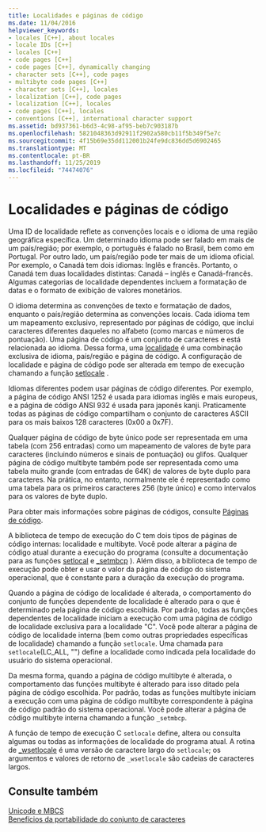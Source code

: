 ```yaml
---
title: Localidades e páginas de código
ms.date: 11/04/2016
helpviewer_keywords:
- locales [C++], about locales
- locale IDs [C++]
- locales [C++]
- code pages [C++]
- code pages [C++], dynamically changing
- character sets [C++], code pages
- multibyte code pages [C++]
- character sets [C++], locales
- localization [C++], code pages
- localization [C++], locales
- code pages [C++], locales
- conventions [C++], international character support
ms.assetid: bd937361-b6d3-4c98-af95-beb7c903187b
ms.openlocfilehash: 5821048363d92911f2902a580cb11f5b349f5e7c
ms.sourcegitcommit: 4f15b69e35dd112001b24fe9dc836dd5d6902465
ms.translationtype: MT
ms.contentlocale: pt-BR
ms.lasthandoff: 11/25/2019
ms.locfileid: "74474076"
---
```

# <a name="locales-and-code-pages"></a>Localidades e páginas de código

Uma ID de localidade reflete as convenções locais e o idioma de uma região geográfica específica. Um determinado idioma pode ser falado em mais de um país/região; por exemplo, o português é falado no Brasil, bem como em Portugal. Por outro lado, um país/região pode ter mais de um idioma oficial. Por exemplo, o Canadá tem dois idiomas: Inglês e francês. Portanto, o Canadá tem duas localidades distintas: Canadá – inglês e Canadá-francês. Algumas categorias de localidade dependentes incluem a formatação de datas e o formato de exibição de valores monetários.

O idioma determina as convenções de texto e formatação de dados, enquanto o país/região determina as convenções locais. Cada idioma tem um mapeamento exclusivo, representado por páginas de código, que inclui caracteres diferentes daqueles no alfabeto (como marcas e números de pontuação). Uma página de código é um conjunto de caracteres e está relacionada ao idioma. Dessa forma, uma [localidade](../c-runtime-library/locale.md) é uma combinação exclusiva de idioma, país/região e página de código. A configuração de localidade e página de código pode ser alterada em tempo de execução chamando a função [setlocale](../c-runtime-library/reference/setlocale-wsetlocale.md) .

Idiomas diferentes podem usar páginas de código diferentes. Por exemplo, a página de código ANSI 1252 é usada para idiomas inglês e mais europeus, e a página de código ANSI 932 é usada para japonês kanji. Praticamente todas as páginas de código compartilham o conjunto de caracteres ASCII para os mais baixos 128 caracteres (0x00 a 0x7F).

Qualquer página de código de byte único pode ser representada em uma tabela (com 256 entradas) como um mapeamento de valores de byte para caracteres (incluindo números e sinais de pontuação) ou glifos. Qualquer página de código multibyte também pode ser representada como uma tabela muito grande (com entradas de 64K) de valores de byte duplo para caracteres. Na prática, no entanto, normalmente ele é representado como uma tabela para os primeiros caracteres 256 (byte único) e como intervalos para os valores de byte duplo.

Para obter mais informações sobre páginas de códigos, consulte [Páginas de código](../c-runtime-library/code-pages.md).

A biblioteca de tempo de execução do C tem dois tipos de páginas de código internas: localidade e multibyte. Você pode alterar a página de código atual durante a execução do programa (consulte a documentação para as funções [setlocal](../c-runtime-library/reference/setlocale-wsetlocale.md) e [_setmbcp](../c-runtime-library/reference/setmbcp.md) ). Além disso, a biblioteca de tempo de execução pode obter e usar o valor da página de código do sistema operacional, que é constante para a duração da execução do programa.

Quando a página de código de localidade é alterada, o comportamento do conjunto de funções dependente de localidade é alterado para o que é determinado pela página de código escolhida. Por padrão, todas as funções dependentes de localidade iniciam a execução com uma página de código de localidade exclusiva para a localidade "C". Você pode alterar a página de código de localidade interna (bem como outras propriedades específicas de localidade) chamando a função `setlocale`. Uma chamada para `setlocale`(LC_ALL, "") define a localidade como indicada pela localidade do usuário do sistema operacional.

Da mesma forma, quando a página de código multibyte é alterada, o comportamento das funções multibyte é alterado para isso ditado pela página de código escolhida. Por padrão, todas as funções multibyte iniciam a execução com uma página de código multibyte correspondente à página de código padrão do sistema operacional. Você pode alterar a página de código multibyte interna chamando a função `_setmbcp`.

A função de tempo de execução C `setlocale` define, altera ou consulta algumas ou todas as informações de localidade do programa atual. A rotina de [_wsetlocale](../c-runtime-library/reference/setlocale-wsetlocale.md) é uma versão de caractere largo do `setlocale`; os argumentos e valores de retorno de `_wsetlocale` são cadeias de caracteres largos.

## <a name="see-also"></a>Consulte também

[Unicode e MBCS](../text/unicode-and-mbcs.md)<br/>
[Benefícios da portabilidade do conjunto de caracteres](../text/benefits-of-character-set-portability.md)
